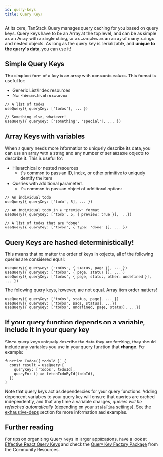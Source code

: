 ```yaml
---
id: query-keys
title: Query Keys
---
```


At its core, TanStack Query manages query caching for you based on query keys. Query keys have to be an Array at the top level, and can be as simple as an Array with a single string, or as complex as an array of many strings and nested objects. As long as the query key is serializable, and **unique to the query's data**, you can use it!

## Simple Query Keys

The simplest form of a key is an array with constants values. This format is useful for:

- Generic List/Index resources
- Non-hierarchical resources

[//]: # 'Example'

```tsx
// A list of todos
useQuery({ queryKey: ['todos'], ... })

// Something else, whatever!
useQuery({ queryKey: ['something', 'special'], ... })
```

[//]: # 'Example'

## Array Keys with variables

When a query needs more information to uniquely describe its data, you can use an array with a string and any number of serializable objects to describe it. This is useful for:

- Hierarchical or nested resources
  - It's common to pass an ID, index, or other primitive to uniquely identify the item
- Queries with additional parameters
  - It's common to pass an object of additional options

[//]: # 'Example2'

```tsx
// An individual todo
useQuery({ queryKey: ['todo', 5], ... })

// An individual todo in a "preview" format
useQuery({ queryKey: ['todo', 5, { preview: true }], ...})

// A list of todos that are "done"
useQuery({ queryKey: ['todos', { type: 'done' }], ... })
```

[//]: # 'Example2'

## Query Keys are hashed deterministically!

This means that no matter the order of keys in objects, all of the following queries are considered equal:

[//]: # 'Example3'

```tsx
useQuery({ queryKey: ['todos', { status, page }], ... })
useQuery({ queryKey: ['todos', { page, status }], ...})
useQuery({ queryKey: ['todos', { page, status, other: undefined }], ... })
```

[//]: # 'Example3'

The following query keys, however, are not equal. Array item order matters!

[//]: # 'Example4'

```tsx
useQuery({ queryKey: ['todos', status, page], ... })
useQuery({ queryKey: ['todos', page, status], ...})
useQuery({ queryKey: ['todos', undefined, page, status], ...})
```

[//]: # 'Example4'

## If your query function depends on a variable, include it in your query key

Since query keys uniquely describe the data they are fetching, they should include any variables you use in your query function that **change**. For example:

[//]: # 'Example5'

```tsx
function Todos({ todoId }) {
  const result = useQuery({
    queryKey: ['todos', todoId],
    queryFn: () => fetchTodoById(todoId),
  })
}
```

[//]: # 'Example5'

Note that query keys act as dependencies for your query functions. Adding dependent variables to your query key will ensure that queries are cached independently, and that any time a variable changes, _queries will be refetched automatically_ (depending on your `staleTime` settings). See the [exhaustive-deps](./eslint/exhaustive-deps) section for more information and examples.

[//]: # 'Materials'

## Further reading

For tips on organizing Query Keys in larger applications, have a look at [Effective React Query Keys](../tkdodos-blog#8-effective-react-query-keys) and check the [Query Key Factory Package](../community-projects#query-key-factory) from
the Community Resources.

[//]: # 'Materials'
